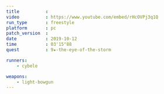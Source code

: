 ```yaml
---
title          :
video          : https://www.youtube.com/embed/rHcOVPj3q1Q
run_type       : freestyle
platform       : pc
patch_version  : 
date           : 2019-10-12
time           : 03'15"88
quest          : 9★-the-eye-of-the-storm

runners:
    - cybele

weapons:
    - light-bowgun
---
```

